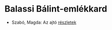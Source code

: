 # Balassi Bálint-emlékkard

- Szabó, Magda: Az ajtó [részletek](_details/Szab%C3%B3%2C%20Magda.md#id_1357)
